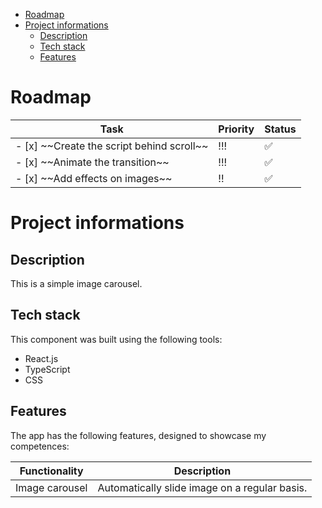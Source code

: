 - [Roadmap](#roadmap)
- [Project informations](#project-informations)
  - [Description](#description)
  - [Tech stack](#tech-stack)
  - [Features](#features)

# Roadmap

| Task                                       | Priority | Status |
| ------------------------------------------ | -------- | ------ |
| - [x] \~~Create the script behind scroll~~ | !!!      | ✅     |
| - [x] \~~Animate the transition~~          | !!!      | ✅     |
| - [x] \~~Add effects on images~~           | !!       | ✅     |

# Project informations

## Description

This is a simple image carousel.

## Tech stack

This component was built using the following tools:

- React.js
- TypeScript
- CSS

## Features

The app has the following features, designed to showcase my competences:

| Functionality  | Description                                   |
| -------------- | --------------------------------------------- |
| Image carousel | Automatically slide image on a regular basis. |
